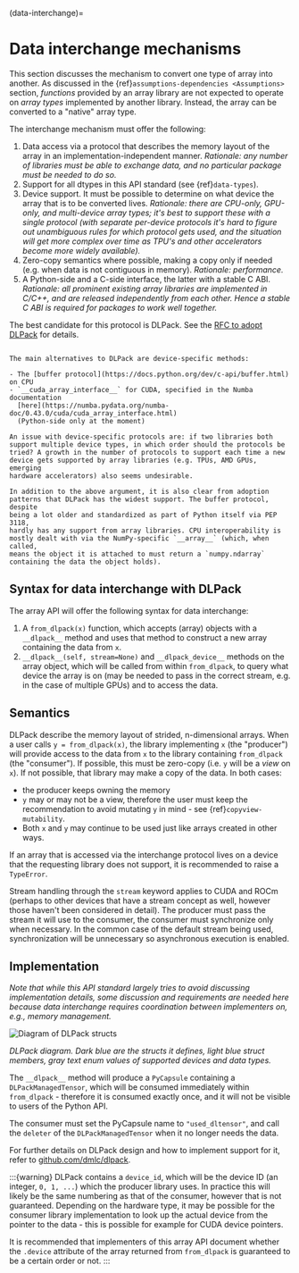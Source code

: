 (data-interchange)=

# Data interchange mechanisms

This section discusses the mechanism to convert one type of array into another.
As discussed in the {ref}`assumptions-dependencies <Assumptions>` section,
_functions_ provided by an array library are not expected to operate on
_array types_ implemented by another library. Instead, the array can be
converted to a "native" array type.

The interchange mechanism must offer the following:

1. Data access via a protocol that describes the memory layout of the array
   in an implementation-independent manner.
   _Rationale: any number of libraries must be able to exchange data, and no
   particular package must be needed to do so._
2. Support for all dtypes in this API standard (see {ref}`data-types`).
3. Device support. It must be possible to determine on what device the array
   that is to be converted lives.
   _Rationale: there are CPU-only, GPU-only, and multi-device array types;
   it's best to support these with a single protocol (with separate
   per-device protocols it's hard to figure out unambiguous rules for which
   protocol gets used, and the situation will get more complex over time
   as TPU's and other accelerators become more widely available)._
4. Zero-copy semantics where possible, making a copy only if needed (e.g.
   when data is not contiguous in memory).
   _Rationale: performance._
5. A Python-side and a C-side interface, the latter with a stable C ABI.
   _Rationale: all prominent existing array libraries are implemented in
   C/C++, and are released independently from each other. Hence a stable C
   ABI is required for packages to work well together._

The best candidate for this protocol is DLPack. See the
[RFC to adopt DLPack](https://github.com/data-apis/consortium-feedback/issues/1)
for details.

```{note}

The main alternatives to DLPack are device-specific methods:

- The [buffer protocol](https://docs.python.org/dev/c-api/buffer.html) on CPU
- `__cuda_array_interface__` for CUDA, specified in the Numba documentation
  [here](https://numba.pydata.org/numba-doc/0.43.0/cuda/cuda_array_interface.html)
  (Python-side only at the moment)

An issue with device-specific protocols are: if two libraries both
support multiple device types, in which order should the protocols be
tried? A growth in the number of protocols to support each time a new
device gets supported by array libraries (e.g. TPUs, AMD GPUs, emerging
hardware accelerators) also seems undesirable.

In addition to the above argument, it is also clear from adoption
patterns that DLPack has the widest support. The buffer protocol, despite
being a lot older and standardized as part of Python itself via PEP 3118,
hardly has any support from array libraries. CPU interoperability is
mostly dealt with via the NumPy-specific `__array__` (which, when called,
means the object it is attached to must return a `numpy.ndarray`
containing the data the object holds).
```


## Syntax for data interchange with DLPack

The array API will offer the following syntax for data interchange:

1. A `from_dlpack(x)` function, which accepts (array) objects with a
   `__dlpack__` method and uses that method to construct a new array
   containing the data from `x`.
2. `__dlpack__(self, stream=None)` and `__dlpack_device__` methods on the
   array object, which will be called from within `from_dlpack`, to query
   what device the array is on (may be needed to pass in the correct
   stream, e.g. in the case of multiple GPUs) and to access the data.


## Semantics

DLPack describe the memory layout of strided, n-dimensional arrays.
When a user calls `y = from_dlpack(x)`, the library implementing `x` (the
"producer") will provide access to the data from `x` to the library
containing `from_dlpack` (the "consumer"). If possible, this must be
zero-copy (i.e. `y` will be a _view_ on `x`). If not possible, that library
may make a copy of the data. In both cases:
- the producer keeps owning the memory
- `y` may or may not be a view, therefore the user must keep the
   recommendation to avoid mutating `y` in mind - see
   {ref}`copyview-mutability`.
- Both `x` and `y` may continue to be used just like arrays created in other ways.

If an array that is accessed via the interchange protocol lives on a
device that the requesting library does not support, it is recommended to
raise a `TypeError`.

Stream handling through the `stream` keyword applies to CUDA and ROCm (perhaps
to other devices that have a stream concept as well, however those haven't been
considered in detail). The producer must pass the stream it will use to the
consumer, the consumer must synchronize only when necessary. In the common case
of the default stream being used, synchronization will be unnecessary so
asynchronous execution is enabled.


## Implementation

_Note that while this API standard largely tries to avoid discussing implementation details, some discussion and requirements are needed here because data interchange requires coordination between implementers on, e.g., memory management._

![Diagram of DLPack structs](/_static/images/DLPack_diagram.png)

_DLPack diagram. Dark blue are the structs it defines, light blue struct members, gray text enum values of supported devices and data types._

The `__dlpack__` method will produce a `PyCapsule` containing a
`DLPackManagedTensor`, which will be consumed immediately within
`from_dlpack` - therefore it is consumed exactly once, and it will not be
visible to users of the Python API.

The consumer must set the PyCapsule name to `"used_dltensor"`, and call the
`deleter` of the `DLPackManagedTensor` when it no longer needs the data.

For further details on DLPack design and how to implement support for it,
refer to [github.com/dmlc/dlpack](https://github.com/dmlc/dlpack).

:::{warning}
DLPack contains a `device_id`, which will be the device ID (an integer, `0, 1, ...`) which the producer library uses. In practice this will likely be the same numbering as that of the consumer, however that is not guaranteed. Depending on the hardware type, it may be possible for the consumer library implementation to look up the actual device from the pointer to the data - this is possible for example for CUDA device pointers.

It is recommended that implementers of this array API document whether the
`.device` attribute of the array returned from `from_dlpack` is guaranteed to
be a certain order or not.
:::
